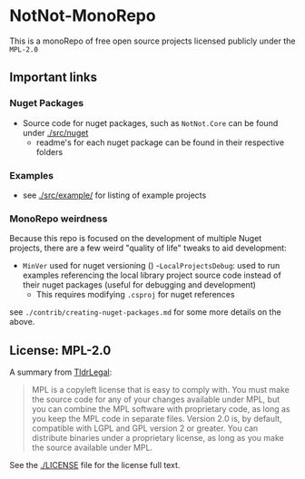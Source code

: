 # NotNot-MonoRepo

This is a monoRepo of free open source projects licensed publicly under the `MPL-2.0`

## Important links

### Nuget Packages
- Source code for nuget packages, such as `NotNot.Core` can be found under [./src/nuget](./src/nuget)
  - readme's for each nuget package can be found in their respective folders

### Examples

- see [./src/example/](./src/example/) for listing of example projects

### MonoRepo weirdness

Because this repo is focused on the development of multiple Nuget projects, there are a few weird "quality of life" tweaks to aid development:
- `MinVer` used for nuget versioning ()
-`LocalProjectsDebug`: used to run examples referencing the local library project source code instead of their nuget packages (useful for debugging and development)
  - This requires modifying `.csproj` for nuget references

see `./contrib/creating-nuget-packages.md` for some more details on the above.

## License: MPL-2.0

A summary from [TldrLegal](https://www.tldrlegal.com/license/mozilla-public-license-2-0-mpl-2):

>   MPL is a copyleft license that is easy to comply with. You must make the source code for any of your changes available under MPL, but you can combine the MPL software with proprietary code, as long as you keep the MPL code in separate files. Version 2.0 is, by default, compatible with LGPL and GPL version 2 or greater. You can distribute binaries under a proprietary license, as long as you make the source available under MPL.

See the [./LICENSE](./LICENSE) file for the license full text.